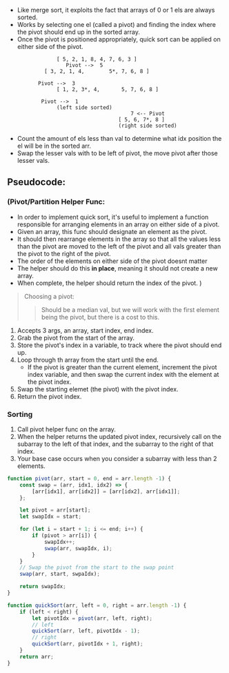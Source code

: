 - Like merge sort, it exploits the fact that arrays of 0 or 1 els are always sorted.
- Works by selecting one el (called a pivot) and finding the index where the pivot should end up in the sorted array.
- Once the pivot is positioned appropriately, quick sort can be applied on either side of the pivot.

```
                [ 5, 2, 1, 8, 4, 7, 6, 3 ]
                   Pivot -->  5
            [ 3, 2, 1, 4,        5*, 7, 6, 8 ]

          Pivot -->  3
                [ 1, 2, 3*, 4,       5, 7, 6, 8 ]

           Pivot -->  1
                (left side sorted)
                                        7 <-- Pivot
                                    [ 5, 6, 7*, 8 ]
                                    (right side sorted)
```

- Count the amount of els less than val to determine what idx position the el will be in the sorted arr.
- Swap the lesser vals with to be left of pivot, the move pivot after those lesser vals. 

## Pseudocode:

### (Pivot/Partition Helper Func:
- In order to implement quick sort, it's useful to implement a function responsible for arranging elements in an array on either side of a pivot.
- Given an array, this func should designate an element as the pivot.
- It should then rearrange elements in the array so that all the values less than the pivot are moved to the left of the pivot and all vals greater than the pivot to the right of the pivot.
- The order of the elements on either side of the pivot doesnt matter
-  The helper should do this **in place**, meaning it should not create a new array.
- When complete, the helper should return the index of the pivot.
)
> Choosing a pivot:
>> Should be a median val, but we will work with the first element being the pivot, but there is a cost to this.

1. Accepts 3 args, an array, start index, end index.
2. Grab the pivot from the start of the array.
3. Store the pivot's index in a variable, to track where the pivot should end up.
4. Loop through th array from the start until the end.
    - If the pivot is greater than the current element, increment the pivot index variable, and then swap the current index with the element at the pivot index.
5. Swap the starting elemet (the pivot) with the pivot index.
6. Return the pivot index.

### Sorting
1. Call pivot helper func on the array. 
2. When the helper returns the updated pivot index, recursively call on the subarray to the left of that index, and the subarray to the right of that index.
3. Your base case occurs when you consider a subarray with less than 2 elements.


```js
function pivot(arr, start = 0, end = arr.length -1) {
    const swap = (arr, idx1, idx2) => {
        [arr[idx1], arr[idx2]] = [arr[idx2], arr[idx1]];
    };

    let pivot = arr[start];
    let swapIdx = start;

    for (let i = start + 1; i <= end; i++) {
        if (pivot > arr[i]) {
            swapIdx++;
            swap(arr, swapIdx, i);
        }
    }
    // Swap the pivot from the start to the swap point
    swap(arr, start, swpaIdx);

    return swapIdx;
}

function quickSort(arr, left = 0, right = arr.length -1) {
    if (left < right) {
        let pivotIdx = pivot(arr, left, right);
        // left
        quickSort(arr, left, pivotIdx - 1);
        // right
        quickSort(arr, pivotIdx + 1, right);
    }
    return arr;
}
```